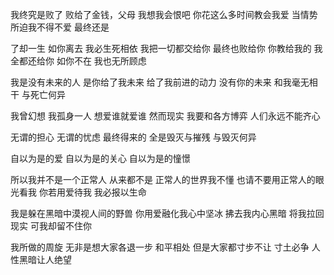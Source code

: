 我终究是败了
败给了金钱，父母
我想我会恨吧
你花这么多时间教会我爱
当情势所迫我不得不爱
最终还是

了却一生
如你离去
我必生死相依
我把一切都交给你
最终也败给你
你教给我的
我全都还给你
如你不在
我也无所顾虑

我是没有未来的人
是你给了我未来
给了我前进的动力
没有你的未来
和我毫无相干
与死亡何异

我曾幻想
我孤身一人
想爱谁就爱谁
然而现实
我要和各方博弈
人们永远不能齐心

无谓的担心
无谓的忧虑
最终得来的
全是毁灭与摧残
与毁灭何异

自以为是的爱
自以为是的关心
自以为是的憧憬

所以我并不是一个正常人
从来都不是
正常人的世界我不懂
也请不要用正常人的眼光看我
你若用爱待我
我必报以生命

我是躲在黑暗中漠视人间的野兽
你用爱融化我心中坚冰
拂去我内心黑暗
将我拉回现实
可我却留不住你

我所做的周旋
无非是想大家各退一步
和平相处
但是大家都寸步不让
寸土必争
人性黑暗让人绝望
